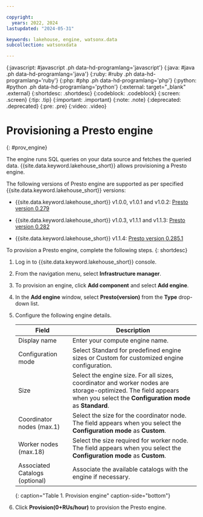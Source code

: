 ```yaml
---

copyright:
  years: 2022, 2024
lastupdated: "2024-05-31"

keywords: lakehouse, engine, watsonx.data
subcollection: watsonxdata

---
```


{:javascript: #javascript .ph data-hd-programlang='javascript'}
{:java: #java .ph data-hd-programlang='java'}
{:ruby: #ruby .ph data-hd-programlang='ruby'}
{:php: #php .ph data-hd-programlang='php'}
{:python: #python .ph data-hd-programlang='python'}
{:external: target="_blank" .external}
{:shortdesc: .shortdesc}
{:codeblock: .codeblock}
{:screen: .screen}
{:tip: .tip}
{:important: .important}
{:note: .note}
{:deprecated: .deprecated}
{:pre: .pre}
{:video: .video}

# Provisioning a Presto engine
{: #prov_engine}

The engine runs SQL queries on your data source and fetches the queried data. {{site.data.keyword.lakehouse_short}} allows provisioning a Presto engine.

The following versions of Presto engine are supported as per specified {{site.data.keyword.lakehouse_short}} versions:

   - {{site.data.keyword.lakehouse_short}} v1.0.0, v1.0.1 and v1.0.2: [Presto version 0.279][def]

   - {{site.data.keyword.lakehouse_short}} v1.0.3, v1.1.1 and v1.1.3: [Presto version 0.282][def1]

   - {{site.data.keyword.lakehouse_short}} v1.1.4: [Presto version 0.285.1][def2]


To provision a Presto engine, complete the following steps.
{: shortdesc}

1. Log in to {{site.data.keyword.lakehouse_short}} console.

2. From the navigation menu, select **Infrastructure manager**.

3. To provision an engine, click **Add component** and select **Add engine**.

4. In the **Add engine** window, select **Presto(version)** from the **Type** drop-down list.

5. Configure the following engine details.

   | Field      | Description    |
   |--------------------------------|--------------------------------------------------------------------------------------------|
   | Display name   | Enter your compute engine name.  |
   | Configuration mode | Select Standard for predefined engine sizes or Custom for customized engine configuration.  |
   | Size   | Select the engine size. For all sizes, coordinator and worker nodes are storage-optimized. The field appears when you select the **Configuration mode** as **Standard**. |
   | Coordinator nodes (max.1) | Select the size for the coordinator node. The field appears when you select the **Configuration mode** as **Custom**. |
   | Worker nodes (max.18) | Select the size required for worker node. The field appears when you select the **Configuration mode** as **Custom**.|
   | Associated Catalogs (optional) | Associate the available catalogs with the engine if necessary.  |
   {: caption="Table 1. Provision engine" caption-side="bottom"}


5. Click **Provision(0+RUs/hour)** to provision the Presto engine.

[def]: https://prestodb.io/docs/0.279/
[def1]: https://prestodb.io/docs/0.282/
[def2]: https://prestodb.io/docs/0.285.1/
